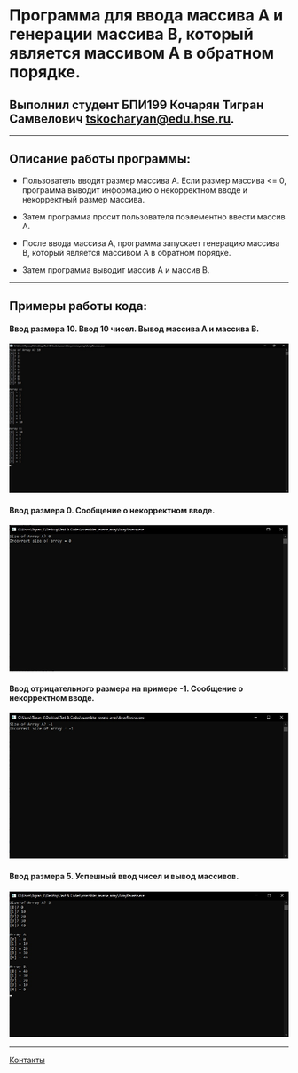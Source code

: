 # Программа для ввода массива А и генерации массива B, который является массивом А в обратном порядке.
## Выполнил студент БПИ199 Кочарян Тигран Самвелович <tskocharyan@edu.hse.ru>.
---

## Описание работы программы:


* Пользователь вводит размер массива А. Если размер массива <= 0, программа выводит информацию о некорректном вводе и некорректный размер массива.


* Затем программа просит пользователя поэлементно ввести массив А.


* После ввода массива А, программа запускает генерацию массива B, который является массивом А в обратном порядке.


* Затем программа выводит массив А и массив B.
---

## Примеры работы кода:
#### Ввод размера 10. Ввод 10 чисел. Вывод массива А и массива B.
![](screenshots/screen_1.jpg)


#### Ввод размера 0. Сообщение о некорректном вводе.
![](screenshots/screen_2.jpg)


#### Ввод отрицательного размера на примере -1. Сообщение о некорректном вводе.
![](screenshots/screen_3.jpg)


#### Ввод размера 5. Успешный ввод чисел и вывод массивов.
![](screenshots/screen_4.jpg)

---
[Контакты](https://vk.com/k_tigran)
